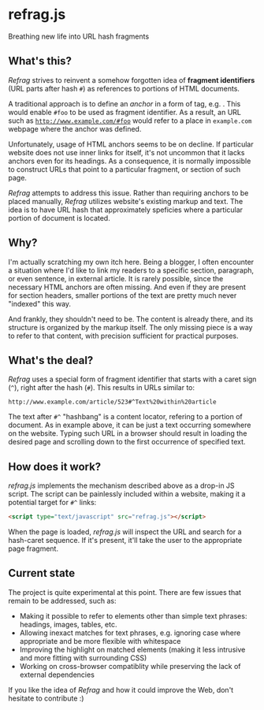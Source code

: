 # refrag.js

Breathing new life into URL hash fragments

## What's this?

_Refrag_ strives to reinvent a somehow forgotten idea of **fragment identifiers**
(URL parts after hash <code>#</code>) as references to portions of HTML documents.

A traditional approach is to define an _anchor_ in a form of <code><a></code> tag,
e.g. <code><a name="foo"></code>. This would enable <code>#foo</code> to be used
as fragment identifier. As a result, an URL such as <code>http://www.example.com/#foo</code>
would refer to a place in <code>example.com</code> webpage where the anchor was defined.

Unfortunately, usage of HTML anchors seems to be on decline. If particular website does not
use inner links for itself, it's not uncommon that it lacks anchors even for its headings.
As a consequence, it is normally impossible to construct URLs that point to
a particular fragment, or section of such page.

_Refrag_ attempts to address this issue. Rather than requiring anchors to be placed
manually, _Refrag_ utilizes website's existing markup and text. The idea is to have URL
hash that approximately speficies where a particular portion of document is located.

## Why?

I'm actually scratching my own itch here. Being a blogger, I often encounter a situation where
I'd like to link my readers to a specific section, paragraph, or even sentence, in external article.
It is rarely possible, since the necessary HTML anchors are often missing. And even if they are
present for section headers, smaller portions of the text are pretty much never "indexed" this way.

And frankly, they shouldn't need to be. The content is already there, and its structure is
organized by the markup itself. The only missing piece is a way to refer to that content, with
precision sufficient for practical purposes.

## What's the deal?

_Refrag_ uses a special form of fragment identifier that starts with a caret sign (<code>^</code>),
right after the hash (<code>#</code>). This results in URLs similar to:

    http://www.example.com/article/523#^Text%20within%20article

The text after <code>#^</code> "hashbang" is a content locator, refering to a portion of document.
As in example above, it can be just a text occurring somewhere on the website. Typing such URL
in a browser should result in loading the desired page and scrolling down to the first occurrence
of specified text.

## How does it work?

_refrag.js_ implements the mechanism described above as a drop-in JS script. The script can be
painlessly included within a website, making it a potential target for <code>#^</code> links:

```html
<script type="text/javascript" src="refrag.js"></script>
```
When the page is loaded, _refrag.js_ will inspect the URL and search for a hash-caret sequence.
If it's present, it'll take the user to the appropriate page fragment.


## Current state

The project is quite experimental at this point. There are few issues that remain to be addressed, such as:

* Making it possible to refer to elements other than simple text phrases: headings, images, tables, etc.
* Allowing inexact matches for text phrases, e.g. ignoring case where appropriate and be more flexible with whitespace
* Improving the highlight on matched elements (making it less intrusive and more fitting with surrounding CSS)
* Working on cross-browser compatiblity while preserving the lack of external dependencies

If you like the idea of _Refrag_ and how it could improve the Web, don't hesitate to contribute :)
